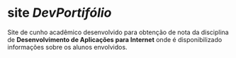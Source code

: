 # site *DevPortifólio*

Site de cunho acadêmico desenvolvido para obtenção de nota da disciplina de **Desenvolvimento de Aplicações para Internet**
onde é disponibilizado informações sobre os alunos envolvidos.
